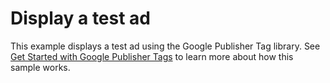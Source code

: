 # Display a test ad

This example displays a test ad using the Google Publisher Tag library. See
[Get Started with Google Publisher Tags][get_started] to learn more about how
this sample works.

[get_started]: https://developers.google.com/publisher-tag/guides/get-started
